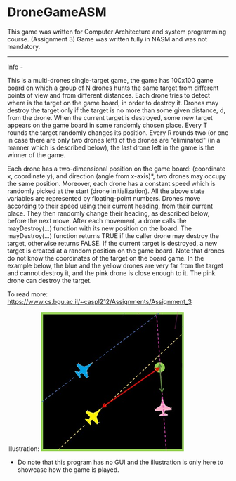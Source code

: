 # DroneGameASM

This game was written for Computer Architecture and system programming course. (Assignment 3)
Game was written fully in NASM and was not mandatory.

-----

Info -

This is a multi-drones single-target game, the game has 100x100 game board on which a group of N drones hunts the same target from different points of view and from different distances. Each drone tries to detect where is the target on the game board, in order to destroy it. Drones may destroy the target only if the target is no more than some given distance, d, from the drone. When the current target is destroyed, some new target appears on the game board in some randomly chosen place. Every T rounds the target randomly changes its position. Every R rounds two (or one in case there are only two drones left) of the drones are "eliminated" (in a manner which is described below), the last drone left in the game is the winner of the game.

Each drone has a two-dimensional position on the game board: (coordinate x, coordinate y), and direction (angle from x-axis)*, two drones may occupy the same position. Moreover, each drone has a constant speed which is randomly picked at the start (drone initialization). All the above state variables are represented by floating-point numbers. Drones move according to their speed using their current heading, from their current place. They then randomly change their heading, as described below, before the next move. After each movement, a drone calls the mayDestroy(…) function with its new position on the board. The mayDestroy(…) function returns TRUE if the caller drone may destroy the target, otherwise returns FALSE. If the current target is destroyed, a new target is created at a random position on the game board. Note that drones do not know the coordinates of the target on the board game. In the example below, the blue and the yellow drones are very far from the target and cannot destroy it, and the pink drone is close enough to it. The pink drone can destroy the target.

To read more:
https://www.cs.bgu.ac.il/~caspl212/Assignments/Assignment_3


Illustration:
![Screenshot](Ass3.png)


* Do note that this program has no GUI and the illustration is only here to showcase how the game is played.
